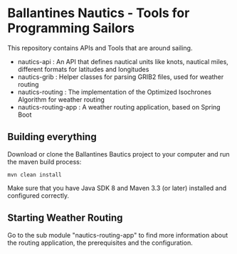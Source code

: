 # Ballantines Nautics - Tools for Programming Sailors

This repository contains APIs and Tools that are around sailing.

 - nautics-api : An API that defines nautical units like knots, nautical miles, different formats for latitudes and longitudes
 - nautics-grib : Helper classes for parsing GRIB2 files, used for weather routing
 - nautics-routing : The implementation of the Optimized Isochrones Algorithm for weather routing
 - nautics-routing-app : A weather routing application, based on Spring Boot
 
 ## Building everything
 
 Download or clone the Ballantines Bautics project to your computer and run the maven build process:
 
    mvn clean install
    
 Make sure that you have Java SDK 8 and Maven 3.3 (or later) installed and configured correctly.
 
 ## Starting Weather Routing
 
 Go to the sub module "nautics-routing-app" to find more information about the routing application, the prerequisites and the configuration.


